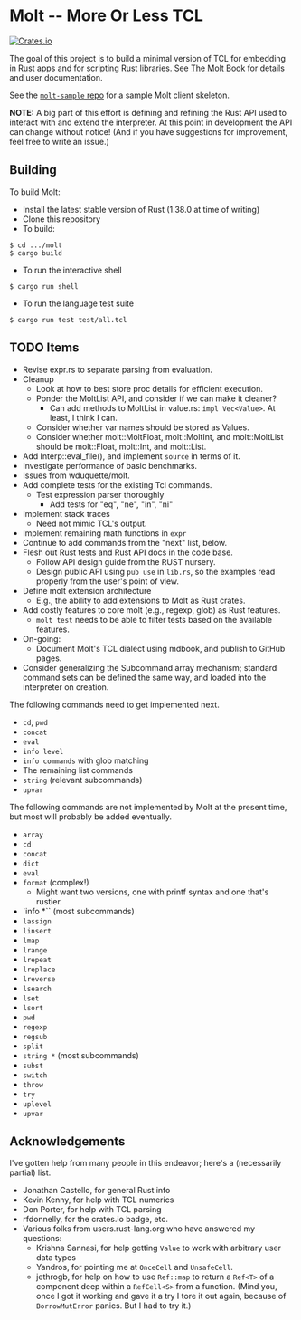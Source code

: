 # Molt -- More Or Less TCL

[![Crates.io](https://img.shields.io/crates/v/molt.svg)](https://crates.io/crates/molt)

The goal of this project is to build a minimal version of TCL for embedding in Rust
apps and for scripting Rust libraries.  See
[The Molt Book](https://wduquette.github.io/molt) for details
and user documentation.

See the [`molt-sample` repo](https://github.com/wduquette/molt-sample) for a sample Molt client
skeleton.

**NOTE:** A big part of this effort is defining and refining the Rust API used to
interact with and extend the interpreter.  At this point in development the API
can change without notice!  (And if you have suggestions for improvement, feel
free to write an issue.)

## Building

To build Molt:

*   Install the latest stable version of Rust (1.38.0 at time of writing)
*   Clone this repository
*   To build:

```
$ cd .../molt
$ cargo build
```

* To run the interactive shell

```
$ cargo run shell
```

* To run the language test suite

```
$ cargo run test test/all.tcl
```

## TODO Items

*   Revise expr.rs to separate parsing from evaluation.
*   Cleanup
    *   Look at how to best store proc details for efficient execution.
    *   Ponder the MoltList API, and consider if we can make it cleaner?
        *   Can add methods to MoltList in value.rs: `impl Vec<Value>`.  At least, I think
            I can.
    *   Consider whether var names should be stored as Values.
    *   Consider whether molt::MoltFloat, molt::MoltInt, and molt::MoltList should be
        molt::Float, molt::Int, and molt::List.
*   Add Interp::eval_file(), and implement `source` in terms of it.
*   Investigate performance of basic benchmarks.
*   Issues from wduquette/molt.
*   Add complete tests for the existing Tcl commands.
    *   Test expression parser thoroughly
        * Add tests for "eq", "ne", "in", "ni"
* Implement stack traces
  * Need not mimic TCL's output.
* Implement remaining math functions in `expr`
* Continue to add commands from the "next" list, below.
* Flesh out Rust tests and Rust API docs in the code base.
  * Follow API design guide from the RUST nursery.
  * Design public API using `pub use` in `lib.rs`, so the examples read
    properly from the user's point of view.
* Define molt extension architecture
  * E.g., the ability to add extensions to Molt as Rust crates.
* Add costly features to core molt (e.g., regexp, glob) as Rust features.
  * `molt test` needs to be able to filter tests based on the available
    features.
* On-going:
    * Document Molt's TCL dialect using mdbook, and publish to GitHub pages.
* Consider generalizing the Subcommand array mechanism; standard command sets
  can be defined the same way, and loaded into the interpreter on creation.

The following commands need to get implemented next.

* `cd`, `pwd`
* `concat`
* `eval`
* `info level`
* `info commands` with glob matching
* The remaining list commands
* `string` (relevant subcommands)
* `upvar`

The following commands are not implemented by Molt at the present time,
but most will probably be added eventually.

* `array`
* `cd`
* `concat`
* `dict`
* `eval`
* `format` (complex!)
  * Might want two versions, one with printf syntax and one that's rustier.
* `info *`` (most subcommands)
* `lassign`
* `linsert`
* `lmap`
* `lrange`
* `lrepeat`
* `lreplace`
* `lreverse`
* `lsearch`
* `lset`
* `lsort`
* `pwd`
* `regexp`
* `regsub`
* `split`
* `string *` (most subcommands)
* `subst`
* `switch`
* `throw`
* `try`
* `uplevel`
* `upvar`

## Acknowledgements

I've gotten help from many people in this endeavor; here's a (necessarily partial) list.

* Jonathan Castello, for general Rust info
* Kevin Kenny, for help with TCL numerics
* Don Porter, for help with TCL parsing
* rfdonnelly, for the crates.io badge, etc.
* Various folks from users.rust-lang.org who have answered my questions:
    * Krishna Sannasi, for help getting `Value` to work with arbitrary user data types
    * Yandros, for pointing me at `OnceCell` and `UnsafeCell`.
    * jethrogb, for help on how to use `Ref::map` to return a `Ref<T>` of a component deep within
      a `RefCell<S>` from a function.  (Mind you, once I got it working and gave it a try I
      tore it out again, because of `BorrowMutError` panics.  But I had to try it.)
